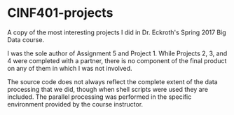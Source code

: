 # CINF401-projects
A copy of the most interesting projects I did in Dr. Eckroth's Spring 2017 Big Data course.

I was the sole author of Assignment 5 and Project 1. While Projects 2, 3, and 4 were completed with
a partner, there is no component of the final product on any of them in which I was not involved.

The source code does not always reflect the complete extent of the data processing that we did, 
though when shell scripts were used they are included. The parallel processing was performed in
the specific environment provided by the course instructor.
